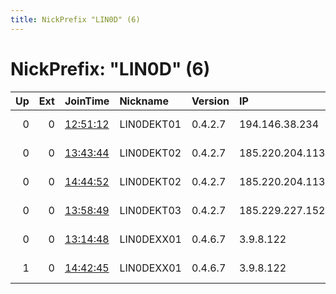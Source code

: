 ```yaml
---
title: NickPrefix "LIN0D" (6)
---
```


# NickPrefix: "LIN0D" (6)

|   Up |   Ext | JoinTime                                                                                              | Nickname   | Version   | IP              | AS           | CC   |   ORp |   Dirp | OS    | Contact          |   eFamMembers |
|-----:|------:|:------------------------------------------------------------------------------------------------------|:-----------|:----------|:----------------|:-------------|:-----|------:|-------:|:------|:-----------------|--------------:|
|    0 |     0 | [12:51:12](https://nusenu.github.io/OrNetStats/w/relay/4AC95A12F1B8606FA520055FF6536DC7AC844435.html) | LIN0DEKT01 | 0.4.2.7   | 194.146.38.234  | Kamatera Inc | nl   |  9001 |   9030 | Linux | lin0de.tor@pm.me |             1 |
|    0 |     0 | [13:43:44](https://nusenu.github.io/OrNetStats/w/relay/C0D68E925FAC5103DF9F5FD626E6A5E3030C9943.html) | LIN0DEKT02 | 0.4.2.7   | 185.220.204.113 | Kamatera Inc | nl   |  9001 |   9030 | Linux | lin0de.tor@pm.me |             1 |
|    0 |     0 | [14:44:52](https://nusenu.github.io/OrNetStats/w/relay/B6ADEED7CD3850E578D26983E001ED79EA32FA10.html) | LIN0DEKT02 | 0.4.2.7   | 185.220.204.113 | Kamatera Inc | nl   |  9001 |   9030 | Linux | lin0de.tor@pm.me |             1 |
|    0 |     0 | [13:58:49](https://nusenu.github.io/OrNetStats/w/relay/71A07D884D56E71ACA48532D50094D7EA01510E9.html) | LIN0DEKT03 | 0.4.2.7   | 185.229.227.152 | Kamatera Inc | nl   |  9001 |   9030 | Linux | lin0de.tor@pm.me |             1 |
|    0 |     0 | [13:14:48](https://nusenu.github.io/OrNetStats/w/relay/2210C009AA4292594B99A5F12FCC3E9E01C8E3A2.html) | LIN0DEXX01 | 0.4.6.7   | 3.9.8.122       | AMAZON-02    | gb   |  9001 |      0 | Linux | lin0de.tor@pm.me |             1 |
|    1 |     0 | [14:42:45](https://nusenu.github.io/OrNetStats/w/relay/D9ED574A60FB574EC61518D6C34C35036DCA9420.html) | LIN0DEXX01 | 0.4.6.7   | 3.9.8.122       | AMAZON-02    | gb   |  9001 |      0 | Linux | lin0de.tor@pm.me |             1 |
